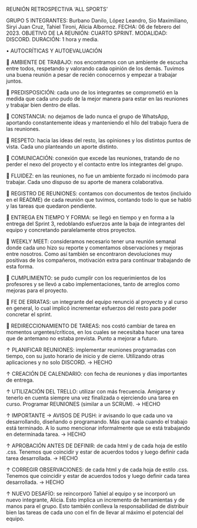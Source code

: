 REUNIÓN RETROSPECTIVA ‘ALL SPORTS’

GRUPO 5
INTEGRANTES: Burbano Danilo, López Leandro, Sio Maximiliano, Siryi Juan Cruz, Tahiel Tironi, Alicia Albornoz.
FECHA: 06 de febrero del 2023.
OBJETIVO DE LA REUNIÓN: CUARTO SPRINT.
MODALIDAD: DISCORD.
DURACIÓN: 1 hora y media.

•	AUTOCRÍTICAS Y AUTOEVALUACIÓN

 AMBIENTE DE TRABAJO: nos encontramos con un ambiente de escucha entre todos, respetando y valorando cada opinión de los demás. Tuvimos una buena reunión a pesar de recién conocernos y empezar a trabajar juntos.

 PREDISPOSICIÓN: cada uno de los integrantes se comprometió en la medida que cada uno pudo de la mejor manera para estar en las reuniones y trabajar bien dentro de ellas.

 CONSTANCIA: no dejamos de lado nunca el grupo de WhatsApp, aportando constantemente ideas y manteniendo el hilo del trabajo fuera de las reuniones.

 RESPETO: hacia las ideas del resto, las opiniones y los distintos puntos de vista. Cada uno planteando un aporte distinto.

 COMUNICACIÓN: conexión que excede las reuniones, tratando de no perder el nexo del proyecto y el contacto entre los integrantes del grupo.

 FLUIDEZ: en las reuniones, no fue un ambiente forzado ni incómodo para trabajar. Cada uno dispuso de su aporte de manera colaborativa.

 REGISTRO DE REUNIONES: contamos con documentos de textos (incluido en el README) de cada reunión que tuvimos, contando todo lo que se habló y las tareas que quedaron pendiente.

 ENTREGA EN TIEMPO Y FORMA: se llegó en tiempo y en forma a la entrega del Sprint 3, redoblando esfuerzos ante la baja de integrantes del equipo y concretando paralelamente otros proyectos.

 WEEKLY MEET: consideramos necesario tener una reunión semanal donde cada uno hizo su reporte y comentamos observaciones y mejoras entre nosotros. Como así también se encontraron devoluciones muy positivas de los compañeros, motivación extra para continuar trabajando de esta forma.

 CUMPLIMIENTO: se pudo cumplir con los requerimientos de los profesores y se llevó a cabo implementaciones, tanto de arreglos como mejoras para el proyecto. 

  FE DE ERRATAS: un integrante del equipo renunció al proyecto y al curso en general, lo cual implicó incrementar esfuerzos del resto para poder concretar el sprint. 

  REDIRECCIONAMIENTO DE TAREAS: nos costó cambiar de tarea en momentos urgentes/críticos, en los cuales se necesitaba hacer una tarea que de antemano no estaba prevista. Punto a mejorar a futuro.

↑  PLANIFICAR REUNIONES: implementar reuniones programadas con tiempo, con su justo horario de inicio y de cierre. Utilizando otras aplicaciones y no solo DISCORD. -> HECHO

↑ CREACIÓN DE CALENDARIO: con fecha de reuniones y días importantes de entrega.

↑ UTILIZACIÓN DEL TRELLO: utilizar con más frecuencia. Amigarse y tenerlo en cuenta siempre una vez finalizada o ejerciendo una tarea en curso. Programar REUNIONES (similar a un SCRUM). -> HECHO

↑ IMPORTANTE -> AVISOS DE PUSH: ir avisando lo que cada uno va desarrollando, diseñando o programando. Más que nada cuando el trabajo está terminado. A lo sumo mencionar informalmente que se está trabajando en determinada tarea.  -> HECHO

↑ APROBACIÓN ANTES DE DEFINIR: de cada html y de cada hoja de estilo .css. Tenemos que coincidir y estar de acuerdos todos y luego definir cada tarea desarrollada. -> HECHO

↑ CORREGIR OBSERVACIONES: de cada html y de cada hoja de estilo .css. Tenemos que coincidir y estar de acuerdos todos y luego definir cada tarea desarrollada. -> HECHO

↑ NUEVO DESAFÍO: se reincorporó Tahiel al equipo y se incorporó un nuevo integrante, Alicia. Esto implica un incremento de herramientas y de manos para el grupo. Esto también conlleva la responsabilidad de distribuir bien las tareas de cada uno con el fin de llevar al máximo el potencial del equipo.
